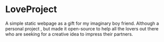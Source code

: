 # LoveProject
A simple static webpage as a gift for my imaginary boy friend. Although a personal project , but made it open-source to help all the lovers out there who are seeking for a creative idea to impress their partners.
<br>



